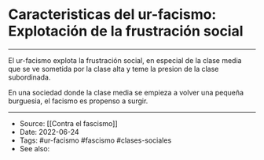 # Caracteristicas del ur-facismo: Explotación de la frustración social

---

El ur-facismo explota la frustración social, en especial de la clase media que se ve sometida por la clase alta y teme la presion de la clase subordinada.

En una sociedad donde la clase media se empieza a volver una pequeña burguesia, el facismo es propenso a surgir.

---
- Source:  [[Contra el fascismo]]
- Date: 2022-06-24
- Tags: #ur-facismo #fascismo #clases-sociales 
- See also: